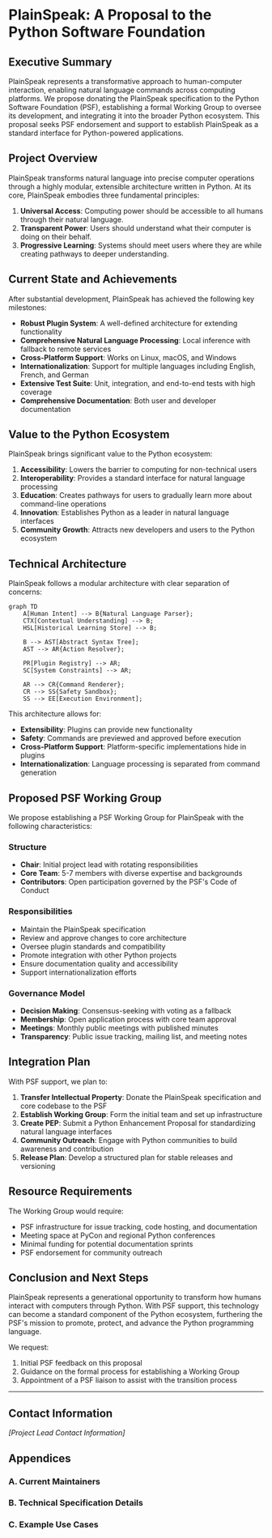 # PlainSpeak: A Proposal to the Python Software Foundation

## Executive Summary

PlainSpeak represents a transformative approach to human-computer interaction, enabling natural language commands across computing platforms. We propose donating the PlainSpeak specification to the Python Software Foundation (PSF), establishing a formal Working Group to oversee its development, and integrating it into the broader Python ecosystem. This proposal seeks PSF endorsement and support to establish PlainSpeak as a standard interface for Python-powered applications.

## Project Overview

PlainSpeak transforms natural language into precise computer operations through a highly modular, extensible architecture written in Python. At its core, PlainSpeak embodies three fundamental principles:

1. **Universal Access**: Computing power should be accessible to all humans through their natural language.
2. **Transparent Power**: Users should understand what their computer is doing on their behalf.
3. **Progressive Learning**: Systems should meet users where they are while creating pathways to deeper understanding.

## Current State and Achievements

After substantial development, PlainSpeak has achieved the following key milestones:

- **Robust Plugin System**: A well-defined architecture for extending functionality
- **Comprehensive Natural Language Processing**: Local inference with fallback to remote services
- **Cross-Platform Support**: Works on Linux, macOS, and Windows
- **Internationalization**: Support for multiple languages including English, French, and German
- **Extensive Test Suite**: Unit, integration, and end-to-end tests with high coverage
- **Comprehensive Documentation**: Both user and developer documentation

## Value to the Python Ecosystem

PlainSpeak brings significant value to the Python ecosystem:

1. **Accessibility**: Lowers the barrier to computing for non-technical users
2. **Interoperability**: Provides a standard interface for natural language processing
3. **Education**: Creates pathways for users to gradually learn more about command-line operations
4. **Innovation**: Establishes Python as a leader in natural language interfaces
5. **Community Growth**: Attracts new developers and users to the Python ecosystem

## Technical Architecture

PlainSpeak follows a modular architecture with clear separation of concerns:

```mermaid
graph TD
    A[Human Intent] --> B{Natural Language Parser};
    CTX[Contextual Understanding] --> B;
    HSL[Historical Learning Store] --> B;

    B --> AST[Abstract Syntax Tree];
    AST --> AR{Action Resolver};

    PR[Plugin Registry] --> AR;
    SC[System Constraints] --> AR;

    AR --> CR{Command Renderer};
    CR --> SS{Safety Sandbox};
    SS --> EE[Execution Environment];
```

This architecture allows for:

- **Extensibility**: Plugins can provide new functionality
- **Safety**: Commands are previewed and approved before execution
- **Cross-Platform Support**: Platform-specific implementations hide in plugins
- **Internationalization**: Language processing is separated from command generation

## Proposed PSF Working Group

We propose establishing a PSF Working Group for PlainSpeak with the following characteristics:

### Structure
- **Chair**: Initial project lead with rotating responsibilities
- **Core Team**: 5-7 members with diverse expertise and backgrounds
- **Contributors**: Open participation governed by the PSF's Code of Conduct

### Responsibilities
- Maintain the PlainSpeak specification
- Review and approve changes to core architecture
- Oversee plugin standards and compatibility
- Promote integration with other Python projects
- Ensure documentation quality and accessibility
- Support internationalization efforts

### Governance Model
- **Decision Making**: Consensus-seeking with voting as a fallback
- **Membership**: Open application process with core team approval
- **Meetings**: Monthly public meetings with published minutes
- **Transparency**: Public issue tracking, mailing list, and meeting notes

## Integration Plan

With PSF support, we plan to:

1. **Transfer Intellectual Property**: Donate the PlainSpeak specification and core codebase to the PSF
2. **Establish Working Group**: Form the initial team and set up infrastructure
3. **Create PEP**: Submit a Python Enhancement Proposal for standardizing natural language interfaces
4. **Community Outreach**: Engage with Python communities to build awareness and contribution
5. **Release Plan**: Develop a structured plan for stable releases and versioning

## Resource Requirements

The Working Group would require:

- PSF infrastructure for issue tracking, code hosting, and documentation
- Meeting space at PyCon and regional Python conferences
- Minimal funding for potential documentation sprints
- PSF endorsement for community outreach

## Conclusion and Next Steps

PlainSpeak represents a generational opportunity to transform how humans interact with computers through Python. With PSF support, this technology can become a standard component of the Python ecosystem, furthering the PSF's mission to promote, protect, and advance the Python programming language.

We request:
1. Initial PSF feedback on this proposal
2. Guidance on the formal process for establishing a Working Group
3. Appointment of a PSF liaison to assist with the transition process

---

## Contact Information

*[Project Lead Contact Information]*

## Appendices

### A. Current Maintainers
### B. Technical Specification Details
### C. Example Use Cases

